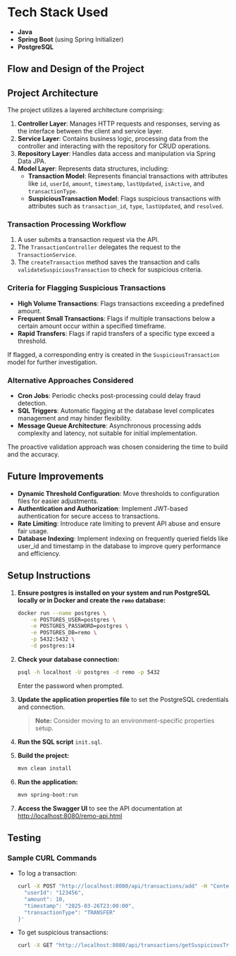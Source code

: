 # Tech Stack Used
- **Java**
- **Spring Boot** (using Spring Initializer)
- **PostgreSQL**

## Flow and Design of the Project

## Project Architecture

The project utilizes a layered architecture comprising:

1. **Controller Layer**: Manages HTTP requests and responses, serving as the interface between the client and service layer.
2. **Service Layer**: Contains business logic, processing data from the controller and interacting with the repository for CRUD operations.
3. **Repository Layer**: Handles data access and manipulation via Spring Data JPA.
4. **Model Layer**: Represents data structures, including:
   - **Transaction Model**: Represents financial transactions with attributes like `id`, `userId`, `amount`, `timestamp`, `lastUpdated`, `isActive`, and `transactionType`.
   - **SuspiciousTransaction Model**: Flags suspicious transactions with attributes such as `transaction_id`, `type`, `lastUpdated`, and `resolved`.

### Transaction Processing Workflow

1. A user submits a transaction request via the API.
2. The `TransactionController` delegates the request to the `TransactionService`.
3. The `createTransaction` method saves the transaction and calls `validateSuspiciousTransaction` to check for suspicious criteria.

### Criteria for Flagging Suspicious Transactions

- **High Volume Transactions**: Flags transactions exceeding a predefined amount.
- **Frequent Small Transactions**: Flags if multiple transactions below a certain amount occur within a specified timeframe.
- **Rapid Transfers**: Flags if rapid transfers of a specific type exceed a threshold.

If flagged, a corresponding entry is created in the `SuspiciousTransaction` model for further investigation.

### Alternative Approaches Considered

- **Cron Jobs**: Periodic checks post-processing could delay fraud detection.
- **SQL Triggers**: Automatic flagging at the database level complicates management and may hinder flexibility.
- **Message Queue Architecture**: Asynchronous processing adds complexity and latency, not suitable for initial implementation.

The proactive validation approach was chosen considering the time to build and the accuracy.

## Future Improvements

- **Dynamic Threshold Configuration**: Move thresholds to configuration files for easier adjustments.
- **Authentication and Authorization**: Implement JWT-based authentication for secure access to transactions.
- **Rate Limiting**: Introduce rate limiting to prevent API abuse and ensure fair usage.
- **Database Indexing**: Implement indexing on frequently queried fields like user_id and timestamp in the database to improve query performance and efficiency.

## Setup Instructions

1. **Ensure postgres is installed on your system and run PostgreSQL locally or in Docker and create the `remo` database:**
   ```bash
   docker run --name postgres \
       -e POSTGRES_USER=postgres \
       -e POSTGRES_PASSWORD=postgres \
       -e POSTGRES_DB=remo \
       -p 5432:5432 \
       -d postgres:14
   ```

2. **Check your database connection:**
   ```bash
   psql -h localhost -U postgres -d remo -p 5432
   ```
   Enter the password when prompted.

3. **Update the application properties file** to set the PostgreSQL credentials and connection.
   > **Note:** Consider moving to an environment-specific properties setup.

4. **Run the SQL script** `init.sql`.

5. **Build the project:**
   ```bash
   mvn clean install
   ```

6. **Run the application:**
   ```bash
   mvn spring-boot:run
   ```
7. **Access the Swagger UI** to see the API documentation at [http://localhost:8080/remo-api.html](http://localhost:8080/remo-api.html)


## Testing

### Sample CURL Commands

- To log a transaction:
   ```bash
   curl -X POST "http://localhost:8080/api/transactions/add" -H "Content-Type: application/json" -d '{
     "userId": "123456",
     "amount": 10,
     "timestamp": "2025-03-26T23:00:00",
     "transactionType": "TRANSFER"
   }'
   ```

- To get suspicious transactions:
   ```bash
   curl -X GET "http://localhost:8080/api/transactions/getSuspiciousTransactions/a123456"
   ```
